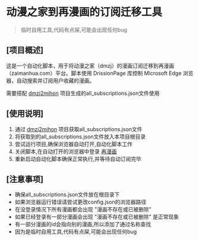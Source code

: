 # 动漫之家到再漫画的订阅迁移工具

> 临时自用工具,代码有点屎,可能会出现任何bug

## [项目概述] 
这是一个自动化脚本，用于将动漫之家（dmzj）的漫画订阅迁移到再漫画（zaimanhua.com）平台。脚本使用 DrissionPage 库控制 Microsoft Edge 浏览器，自动搜索并订阅用户收藏的漫画。

需要搭配 [dmzj2mihon](https://github.com/heroxv/dmzj2mihon "dmzj2mihon") 项目生成的all_subscriptions.json文件使用

## [使用说明]
1. 通过 [dmzj2mihon](https://github.com/heroxv/dmzj2mihon "dmzj2mihon") 项目获取all_subscriptions.json文件
2. 将获取到的all_subscriptions.json文件放入本项目根目录
3. 尝试运行项目,确保浏览器自动打开,自动化脚本工作
4. 关闭脚本,在自动打开的浏览器中登录 [再漫画](https://manhua.zaimanhua.com/ "再漫画")
5. 重新启动自动化脚本确保正常执行,并等待自动订阅完毕

## [注意事项]
- 确保all_subscriptions.json文件放在根目录下
- 如果浏览器运行错误请尝试更改config.json的浏览器路径
- 在没登录情况下所有漫画都会出现 "漫画不存在或已被删除"
- 如果已经登录有一部分漫画会出现 "漫画不存在或已被删除" 是正常现象
- 有一部分漫画的id会指向别的漫画,所以添加了通过名称查找
- 因为是临时自用工具,代码有点屎,可能会出现任何bug
